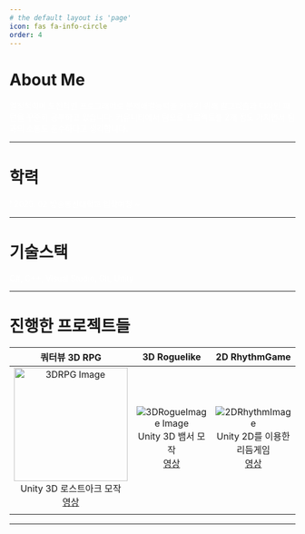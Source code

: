 ```yaml
---
# the default layout is 'page'
icon: fas fa-info-circle
order: 4
---
```


# About Me
<span style = "color:white"> 
열정적이며 도전적인 프로그래머로 문제해결능력을 키우기 위해 알고리즘과 디자인 패턴을 
</span>

<span style = "color:white"> 
꾸준히 공부하고 있습니다. 커뮤니티에서 팀으로 프로젝트를 2개 정도 거치면서 
</span>

<span style = "color:white"> 
팀과의 소통도 준수하다고 생각합니다.
</span>


---------------------------------------
# 학력
<span style = "color:white">
! 2025. 02 방송통신대학교 입학예정 ~
</span>

---------------------------------------
# 기술스택
<span style = "color:white"> 
C#, C++, Visual Studio, Git, Unity
</span>

---------------------------------------
# 진행한 프로젝트들
<table>
  <thead>
    <tr>
      <th style="text-align: center;">쿼터뷰 3D RPG</th>
      <th style="text-align: center;">3D Roguelike</th>
      <th style="text-align: center;">2D RhythmGame</th>
    </tr>
  </thead>
  <tbody>
    <tr>
        <td style="text-align: center;">
          <img src="https://img.youtube.com/vi/jJ99QTiroZ8/hqdefault.jpg" alt="3DRPG Image"style=" width: 200px; height: auto;">
          <br>Unity 3D 로스트아크 모작<br>
          <a href="https://www.youtube.com/watch?v=jJ99QTiroZ8">         
            영상
          </a>
         </td>      
        <td style="text-align: center;">
        <img src="https://img.youtube.com/vi/jJ99QTiroZ8/hqdefault.jpg" alt="3DRogueImage Image"style=" style="width: 200px; height: auto;">
        <br>Unity 3D 뱀서 모작<br>
        <a href="https://www.youtube.com/watch?v=jJ99QTiroZ8">         
            영상
          </a>
        </td>
        <td style="text-align: center;">
        <img src="https://img.youtube.com/vi/jJ99QTiroZ8/hqdefault.jpg" alt="2DRhythmImage"style=" style="width: 200px; height: auto;">
        <br>Unity 2D를 이용한 리듬게임<br>
        <a href="https://www.youtube.com/watch?v=jJ99QTiroZ8">         
            영상
          </a>
        </td>
    </tr>
    <tr>
      <td style="text-align: center;">
      </td>
      <td style="text-align: center;"></td>
      <td style="text-align: center;"></td>
    </tr>
  </tbody>
</table>

---------------------------------------

